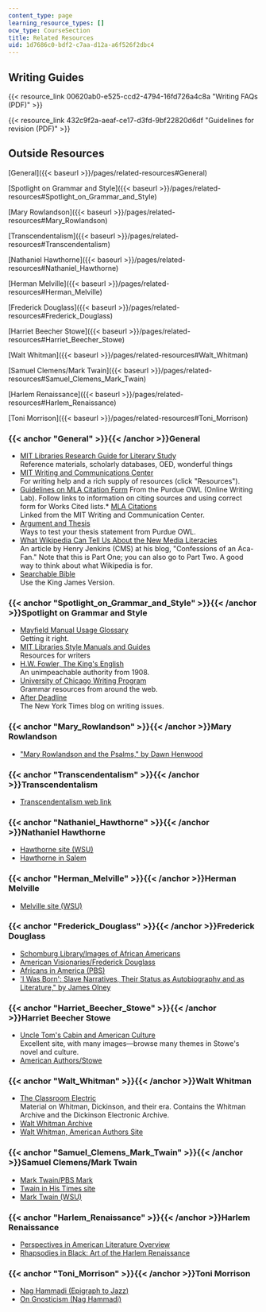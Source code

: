 ```yaml
---
content_type: page
learning_resource_types: []
ocw_type: CourseSection
title: Related Resources
uid: 1d7686c0-bdf2-c7aa-d12a-a6f526f2dbc4
---
```


Writing Guides
--------------

{{< resource_link 00620ab0-e525-ccd2-4794-16fd726a4c8a "Writing FAQs (PDF)" >}}

{{< resource_link 432c9f2a-aeaf-ce17-d3fd-9bf22820d6df "Guidelines for revision (PDF)" >}}

Outside Resources
-----------------

[General]({{< baseurl >}}/pages/related-resources#General)

[Spotlight on Grammar and Style]({{< baseurl >}}/pages/related-resources#Spotlight_on_Grammar_and_Style)

[Mary Rowlandson]({{< baseurl >}}/pages/related-resources#Mary_Rowlandson)

[Transcendentalism]({{< baseurl >}}/pages/related-resources#Transcendentalism)

[Nathaniel Hawthorne]({{< baseurl >}}/pages/related-resources#Nathaniel_Hawthorne)

[Herman Melville]({{< baseurl >}}/pages/related-resources#Herman_Melville)

[Frederick Douglass]({{< baseurl >}}/pages/related-resources#Frederick_Douglass)

[Harriet Beecher Stowe]({{< baseurl >}}/pages/related-resources#Harriet_Beecher_Stowe)

[Walt Whitman]({{< baseurl >}}/pages/related-resources#Walt_Whitman)

[Samuel Clemens/Mark Twain]({{< baseurl >}}/pages/related-resources#Samuel_Clemens_Mark_Twain)

[Harlem Renaissance]({{< baseurl >}}/pages/related-resources#Harlem_Renaissance)

[Toni Morrison]({{< baseurl >}}/pages/related-resources#Toni_Morrison)

### {{< anchor "General" >}}{{< /anchor >}}General

*   [MIT Libraries Research Guide for Literary Study](http://libguides.mit.edu/lit)  
    Reference materials, scholarly databases, OED, wonderful things
*   [MIT Writing and Communications Center](http://cmsw.mit.edu/writing-and-communication-center/)  
    For writing help and a rich supply of resources (click "Resources").
*   [Guidelines on MLA Citation Form](http://owl.english.purdue.edu/owl/resource/747/01/)
From the Purdue OWL (Online Writing Lab). Follow links to information on citing sources and using correct form for Works Cited lists.*   [MLA Citations](http://writing.wisc.edu/Handbook/DocMLA.html)  
    Linked from the MIT Writing and Communication Center.
*   [Argument and Thesis](http://owl.english.purdue.edu/owl/owlprint/588/)  
    Ways to test your thesis statement from Purdue OWL.
*   [What Wikipedia Can Tell Us About the New Media Literacies](http://henryjenkins.org/2007/06/what_wikipedia_can_teach_us_ab.html)  
    An article by Henry Jenkins (CMS) at his blog, "Confessions of an Aca-Fan." Note that this is Part One; you can also go to Part Two. A good way to think about what Wikipedia is for.
*   [Searchable Bible](http://www.biblestudytools.com/)  
    Use the King James Version.

### {{< anchor "Spotlight_on_Grammar_and_Style" >}}{{< /anchor >}}Spotlight on Grammar and Style

*   [Mayfield Manual Usage Glossary](http://www.mhhe.com/mayfieldpub/tsw/home.htm)  
    Getting it right.
*   [MIT Libraries Style Manuals and Guides](http://libguides.mit.edu/content.php?pid=80743&sid=598619)  
    Resources for writers
*   [H.W. Fowler, The King's English](http://www.bartleby.com/116/)  
    An unimpeachable authority from 1908.
*   [University of Chicago Writing Program](https://www.scribd.com/document/283734001/Grammar-Resources-University-of-Chicago-Writing-Program)  
    Grammar resources from around the web.
*   [After Deadline](http://afterdeadline.blogs.nytimes.com/2009/08/04/subject-meet-verb/?_r=0)  
    The New York Times blog on writing issues.

### {{< anchor "Mary_Rowlandson" >}}{{< /anchor >}}Mary Rowlandson

*   ["Mary Rowlandson and the Psalms," by Dawn Henwood](http://gateway.proquest.com/openurl?ctx_ver=Z39.88-2003&xri:pqil:res_ver=0.2&res_id=xri:lion-us&rft_id=xri:lion:ft:mla:R03047963:0)

### {{< anchor "Transcendentalism" >}}{{< /anchor >}}Transcendentalism

*   [Transcendentalism web link](https://plato.stanford.edu/entries/transcendentalism/)

### {{< anchor "Nathaniel_Hawthorne" >}}{{< /anchor >}}Nathaniel Hawthorne

*   [Hawthorne site (WSU)](http://public.wsu.edu/~campbelld/amlit/hawthor.htm)
*   [Hawthorne in Salem](http://www.hawthorneinsalem.org/)

### {{< anchor "Herman_Melville" >}}{{< /anchor >}}Herman Melville

*   [Melville site (WSU)](http://public.wsu.edu/~campbelld/amlit/melville.htm)

### {{< anchor "Frederick_Douglass" >}}{{< /anchor >}}Frederick Douglass

*   [Schomburg Library/Images of African Americans](https://www.nypl.org/about/locations/schomburg/digital-schomburg/images)
*   [American Visionaries/Frederick Douglass](https://www.nps.gov/museum/exhibits/douglass/visionary.html)
*   [Africans in America (PBS)](http://www.pbs.org/wgbh/aia/part4/4p1539.html)
*   ['I Was Born': Slave Narratives, Their Status as Autobiography and as Literature," by James Olney](http://www.jstor.org/stable/2930678)

### {{< anchor "Harriet_Beecher_Stowe" >}}{{< /anchor >}}Harriet Beecher Stowe

*   [Uncle Tom's Cabin and American Culture](http://utc.iath.virginia.edu/)  
    Excellent site, with many images—browse many themes in Stowe's novel and culture.
*   [American Authors/Stowe](http://public.wsu.edu/~campbelld/amlit/stowe.htm)

### {{< anchor "Walt_Whitman" >}}{{< /anchor >}}Walt Whitman

*   [The Classroom Electric](http://www.classroomelectric.org/intro.html)  
    Material on Whitman, Dickinson, and their era. Contains the Whitman Archive and the Dickinson Electronic Archive.
*   [Walt Whitman Archive](http://www.whitmanarchive.org/)
*   [Walt Whitman, American Authors Site](http://public.wsu.edu/~campbelld/amlit/whitman.htm)

### {{< anchor "Samuel_Clemens_Mark_Twain" >}}{{< /anchor >}}Samuel Clemens/Mark Twain

*   [Mark Twain/PBS Mark](http://www.pbs.org/marktwain/index.html)
*   [Twain in His Times site](http://twain.lib.virginia.edu/index2.html)
*   [Mark Twain (WSU)](http://public.wsu.edu/~campbelld/amlit/twain.htm)

### {{< anchor "Harlem_Renaissance" >}}{{< /anchor >}}Harlem Renaissance

*   [Perspectives in American Literature Overview](https://www.paulreuben.website/pal/chap9/9intro.html)
*   [Rhapsodies in Black: Art of the Harlem Renaissance](http://new.diaspora-artists.net/display_item.php?id=242&table=exhibitions&linkphrase=Rhapsodies+in+Black%3A+Art+of+the+Harlem+Renaissance)

### {{< anchor "Toni_Morrison" >}}{{< /anchor >}}Toni Morrison

*   [Nag Hammadi (Epigraph to Jazz)](http://www.gnosis.org/naghamm/thunder.html)
*   [On Gnosticism (Nag Hammadi)](http://www.pbs.org/wgbh/pages/frontline/shows/religion/story/pagels.html)